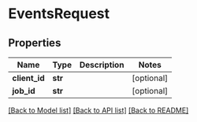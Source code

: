 # EventsRequest

## Properties
Name | Type | Description | Notes
------------ | ------------- | ------------- | -------------
**client_id** | **str** |  | [optional]
**job_id** | **str** |  | [optional]

[[Back to Model list]](../README.md#documentation-for-models) [[Back to API list]](../README.md#documentation-for-api-endpoints) [[Back to README]](../README.md)
